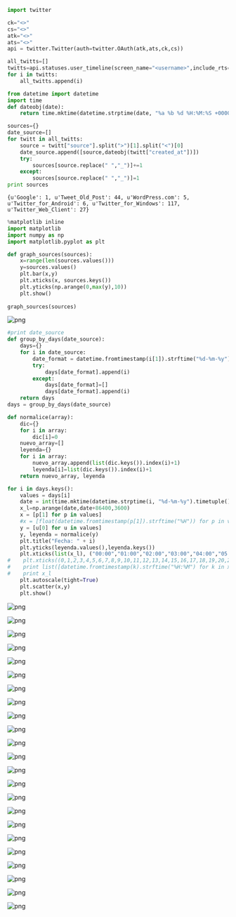 

```python
import twitter
```


```python
ck="<>"
cs="<>"
atk="<>"
ats="<>"
api = twitter.Twitter(auth=twitter.OAuth(atk,ats,ck,cs))
```


```python
all_twitts=[]
twitts=api.statuses.user_timeline(screen_name="<username>",include_rts=True,count=200)
for i in twitts:
    all_twitts.append(i)
```


```python
from datetime import datetime
import time
def dateobj(date):
    return time.mktime(datetime.strptime(date, "%a %b %d %H:%M:%S +0000 %Y").timetuple())
```


```python
sources={}
date_source=[]
for twitt in all_twitts:
    source = twitt["source"].split(">")[1].split("<")[0]
    date_source.append([source,dateobj(twitt["created_at"])])
    try:
        sources[source.replace(" ","_")]+=1
    except:
        sources[source.replace(" ","_")]=1
print sources
```

    {u'Google': 1, u'Tweet_Old_Post': 44, u'WordPress.com': 5, u'Twitter_for_Android': 6, u'Twitter_for_Windows': 117, u'Twitter_Web_Client': 27}



```python
%matplotlib inline
import matplotlib
import numpy as np
import matplotlib.pyplot as plt
```


```python
def graph_sources(sources):
    x=range(len(sources.values()))
    y=sources.values()
    plt.bar(x,y)
    plt.xticks(x, sources.keys())
    plt.yticks(np.arange(0,max(y),10))
    plt.show()
    
graph_sources(sources)
```


![png](output_6_0.png)



```python
#print date_source
def group_by_days(date_source):
    days={}
    for i in date_source:
        date_format = datetime.fromtimestamp(i[1]).strftime("%d-%m-%y")
        try:
            days[date_format].append(i)
        except:
            days[date_format]=[]
            days[date_format].append(i)
    return days
days = group_by_days(date_source)

```


```python
def normalice(array):
    dic={}
    for i in array:
        dic[i]=0
    nuevo_array=[]
    leyenda={}
    for i in array:
        nuevo_array.append(list(dic.keys()).index(i)+1)
        leyenda[i]=list(dic.keys()).index(i)+1
    return nuevo_array, leyenda
```


```python
for i in days.keys():
    values = days[i]
    date = int(time.mktime(datetime.strptime(i, "%d-%m-%y").timetuple()))
    x_l=np.arange(date,date+86400,3600)
    x = [p[1] for p in values]
    #x = [float(datetime.fromtimestamp(p[1]).strftime("%H")) for p in values]
    y = [u[0] for u in values]
    y, leyenda = normalice(y)
    plt.title("Fecha: " + i)
    plt.yticks(leyenda.values(),leyenda.keys())
    plt.xticks(list(x_l), ("00:00","01:00","02:00","03:00","04:00","05:00","06:00","07:00","08:00","09:00","10:00","11:00","12:00","13:00","14:00","15:00","16:00","17:00","18:00","19:00","20:00","21:00","23:00"))
#    plt.xticks((0,1,2,3,4,5,6,7,8,9,10,11,12,13,14,15,16,17,18,19,20,21,22,23), ("00:00","01:00","02:00","03:00","04:00","05:00","06:00","07:00","08:00","09:00","10:00","11:00","12:00","13:00","14:00","15:00","16:00","17:00","18:00","19:00","20:00","21:00","23:00"))
#    print list([datetime.fromtimestamp(k).strftime("%H:%M") for k in x_l])
#    print x_l
    plt.autoscale(tight=True)
    plt.scatter(x,y)
    plt.show()
```


![png](output_9_0.png)



![png](output_9_1.png)



![png](output_9_2.png)



![png](output_9_3.png)



![png](output_9_4.png)



![png](output_9_5.png)



![png](output_9_6.png)



![png](output_9_7.png)



![png](output_9_8.png)



![png](output_9_9.png)



![png](output_9_10.png)



![png](output_9_11.png)



![png](output_9_12.png)



![png](output_9_13.png)



![png](output_9_14.png)



![png](output_9_15.png)



![png](output_9_16.png)



![png](output_9_17.png)



![png](output_9_18.png)



![png](output_9_19.png)



![png](output_9_20.png)



![png](output_9_21.png)



![png](output_9_22.png)

